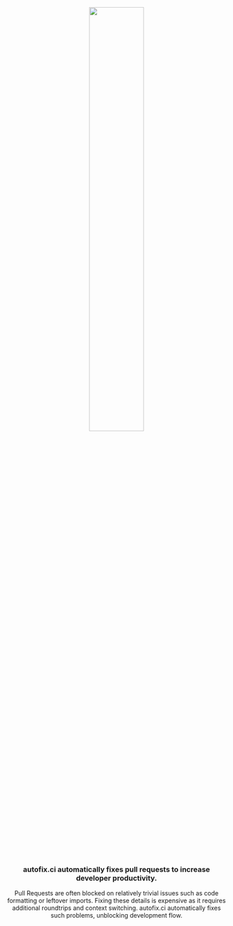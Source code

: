 
<div align=center>
<img src="https://autofix.ci/logo/logo-brand.svg" width="50%">

<h3>autofix.ci automatically fixes pull requests to increase developer productivity.</h3>
Pull Requests are often blocked on relatively trivial issues such as code formatting or leftover imports. Fixing these details is expensive as it requires additional roundtrips and context switching. autofix.ci automatically fixes such problems, unblocking development flow.
</div>
